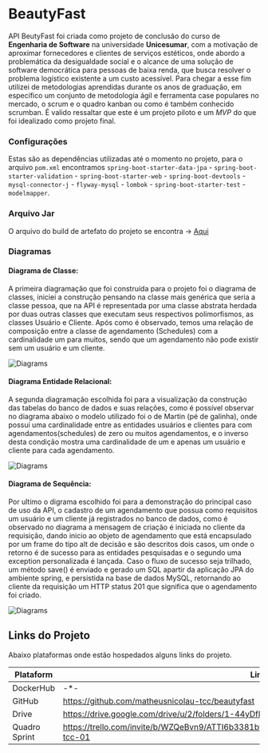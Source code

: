 # BeautyFast


API BeutyFast foi criada como projeto de conclusão do curso de **Engenharia de Software** na universidade **Unicesumar**, com
a motivação de aproximar fornecedores e clientes de serviços estéticos, onde abordo a problemática da desigualdade social 
e o alcance de uma solução de software democrática para pessoas de baixa renda, que busca resolver
o problema logístico existente a um custo acessível. Para chegar a esse fim utilizei de
metodologias aprendidas durante os anos de graduação, em específico um conjunto de
metodologia ágil e ferramenta case populares no mercado, o scrum e o quadro kanban ou
como é também conhecido scrumban. É valido ressaltar que este é um projeto piloto e um *MVP* do que foi idealizado como 
projeto final. 


### Configurações
Estas são as dependências utilizadas até o momento no projeto, para o arquivo `pom.xml` encontramos `spring-boot-starter-data-jpa` - 
`spring-boot-starter-validation` - `spring-boot-starter-web` - `spring-boot-devtools` - `mysql-connector-j` - `flyway-mysql` -
`lombok` - `spring-boot-starter-test` - `modelmapper`.

### Arquivo Jar
O arquivo do build de artefato do projeto se encontra -> [Aqui](/home/matheusnicolau/Documentos/Matheus/TCC/beautyfast/out/artifacts/api_beautyfast_jar/api-beautyfast.jar)

### Diagramas

#### Diagrama de Classe: 
A primeira diagramação que foi construída para o projeto foi
o diagrama de classes, iniciei a construção pensando na classe mais genérica que
seria a classe pessoa, que na API é representada por uma classe abstrata herdada
por duas outras classes que executam seus respectivos polimorfismos, as classes
Usuário e Cliente. Após como é observado, temos uma relação de composição entre
a classe de agendamento (Schedules) com a cardinalidade um para muitos, sendo
que um agendamento não pode existir sem um usuário e um cliente.

![Diagrams](/home/matheusnicolau/Documentos/Matheus/TCC/beautyfast/src/main/resources/diagrams/classe-model.jpg)

#### Diagrama Entidade Relacional:
A segunda diagramação escolhida foi para
a visualização da construção das tabelas do banco de dados e suas relações,
como é possível observar no diagrama abaixo o modelo utilizado foi o de Martin
(pé de galinha), onde possuí uma cardinalidade entre as entidades usuários e
clientes para com agendamentos(schedules) de zero ou muitos agendamentos,
e o inverso desta condição mostra uma cardinalidade de um e apenas um
usuário e cliente para cada agendamento.

![Diagrams](/home/matheusnicolau/Documentos/Matheus/TCC/beautyfast/src/main/resources/diagrams/entity-model.drawio.png)

#### Diagrama de Sequência:
Por ultimo o digrama escolhido foi para a
demonstração do principal caso de uso da API, o cadastro de um
agendamento que possua como requisitos um usuário e um cliente já
registrados no banco de dados, como é observado no diagrama a mensagem
de criação é iniciada no cliente da requisição, dando inicio ao objeto de
agendamento que está encapsulado por um frame do tipo alt de decisão e são descritos 
dois casos, um onde o retorno é de sucesso para as entidades
pesquisadas e o segundo uma exception personalizada é lançada. Caso o fluxo
de sucesso seja trilhado, um método save() é enviado e gerado um SQL apartir
da aplicação JPA do ambiente spring, e persistida na base de dados MySQL,
retornando ao cliente da requisição um HTTP status 201 que significa que o
agendamento foi criado.

![Diagrams](/home/matheusnicolau/Documentos/Matheus/TCC/beautyfast/src/main/resources/diagrams/sequence-model.drawio.png)



## Links do Projeto

Abaixo plataformas onde estão hospedados alguns links do projeto.

| Plataform    | Link                                                                                            |
|--------------|-------------------------------------------------------------------------------------------------|
| DockerHub    | -*-                                                                                             |
| GitHub       | https://github.com/matheusnicolau-tcc/beautyfast                                                |
| Drive        | https://drive.google.com/drive/u/2/folders/1-44yDfLyEbLz_kkzmSQYOKGiGmhgT7Fn                    |
| Quadro Sprint | https://trello.com/invite/b/WZQeBvn9/ATTI6b3381bfc6b73419545e7ba1a1529d641F20D9B8/sprint-tcc-01 |
